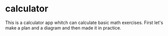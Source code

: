 # calculator
This is a calculator app whitch  can calculate basic math exercises.
First let's make a plan and a diagram and then made it in practice. 
